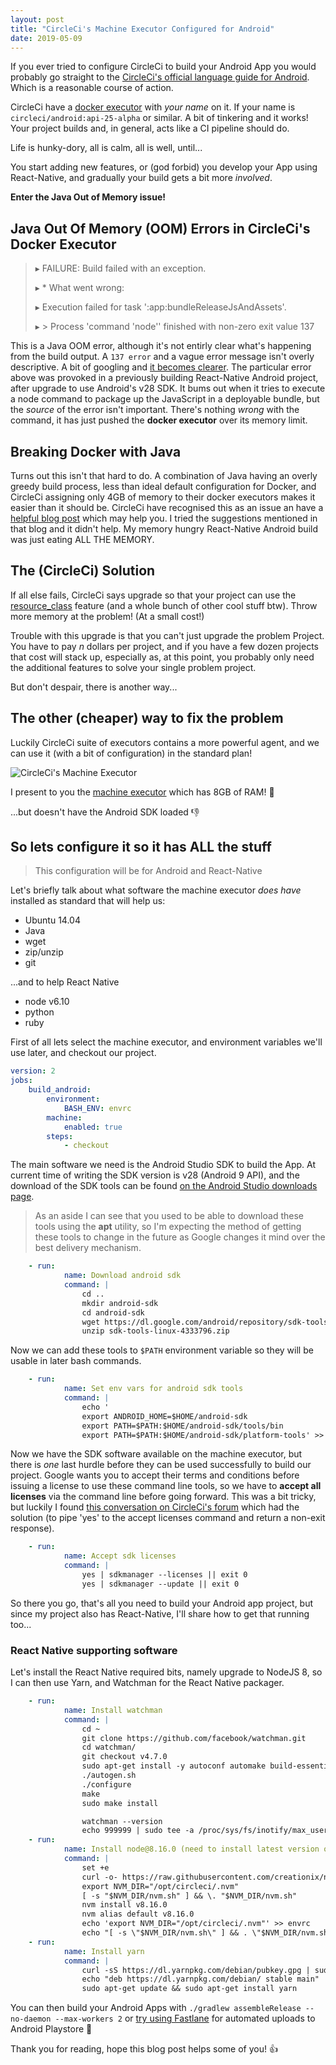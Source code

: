 ```yaml
---
layout: post
title: "CircleCi's Machine Executor Configured for Android"
date: 2019-05-09
---
```


If you ever tried to configure CircleCi to build your Android App you would probably go straight to the [CircleCi's official language guide for Android](https://circleci.com/docs/2.0/language-android/). Which is a reasonable course of action. 

CircleCi have a [docker executor](https://circleci.com/docs/2.0/executor-types/#using-docker) with _your name_ on it. If your name is `circleci/android:api-25-alpha` or similar. A bit of tinkering and it works! Your project builds and, in general, acts like a CI pipeline should do.

Life is hunky-dory, all is calm, all is well, until... 

You start adding new features, or (god forbid) you develop your App using React-Native, and gradually your build gets a bit more _involved_.

**Enter the Java Out of Memory issue!**

## Java Out Of Memory (OOM) Errors in CircleCi's Docker Executor

> ▸ FAILURE: Build failed with an exception.
>
> ▸ * What went wrong:
>
> ▸ Execution failed for task ':app:bundleReleaseJsAndAssets'.
>
> ▸ > Process 'command 'node'' finished with non-zero exit value 137

This is a Java OOM error, although it's not entirly clear what's happening from the build output. A `137 error` and a vague error message isn't overly descriptive. A bit of googling and [it becomes clearer](https://success.docker.com/article/what-causes-a-container-to-exit-with-code-137). The particular error above was provoked in a previously building React-Native Android project, after upgrade to use Android's v28 SDK. It bums out when it tries to execute a node command to package up the JavaScript in a deployable bundle, but the _source_ of the error isn't important. There's nothing _wrong_ with the command, it has just pushed the **docker executor** over its memory limit.

## Breaking Docker with Java

Turns out this isn't that hard to do. A combination of Java having an overly greedy build process, less than ideal default configuration for Docker, and CircleCi assigning only 4GB of memory to their docker executors makes it easier than it should be. CircleCi have recognised this as an issue an have a [helpful blog post](https://circleci.com/blog/how-to-handle-java-oom-errors/) which may help you. I tried the suggestions mentioned in that blog and it didn't help. My memory hungry React-Native Android build was just eating ALL THE MEMORY.

## The (CircleCi) Solution

If all else fails, CircleCi says upgrade so that your project can use the [resource_class](https://circleci.com/docs/2.0/configuration-reference/#resource_class) feature (and a whole bunch of other cool stuff btw). Throw more memory at the problem! (At a small cost!)

Trouble with this upgrade is that you can't just upgrade the problem Project. You have to pay _n_ dollars per project, and if you have a few dozen projects that cost will stack up, especially as, at this point, you probably only need the additional features to solve your single problem project.

But don't despair, there is another way...

## The other (cheaper) way to fix the problem

Luckily CircleCi suite of executors contains a more powerful agent, and we can use it (with a bit of configuration) in the standard plan!

![CircleCi's Machine Executor](https://steve-westwood.github.io/images/machine_executor.png)

I present to you the [machine executor](https://circleci.com/docs/2.0/executor-types/#using-machine) which has 8GB of RAM! :tada:

...but doesn't have the Android SDK loaded :-1:

## So lets configure it so it has ALL the stuff

> This configuration will be for Android and React-Native

Let's briefly talk about what software the machine executor *does have* installed as standard that will help us:

* Ubuntu 14.04
* Java
* wget
* zip/unzip
* git

...and to help React Native

* node v6.10
* python
* ruby

First of all lets select the machine executor, and environment variables we'll use later, and checkout our project.

```yaml
version: 2
jobs:
    build_android:
        environment:
            BASH_ENV: envrc
        machine:
            enabled: true
        steps:
            - checkout
```

The main software we need is the Android Studio SDK to build the App. At current time of writing the SDK version is v28 (Android 9 API), and the download of the SDK tools can be found [on the Android Studio downloads page](https://developer.android.com/studio/#downloads).

> As an aside I can see that you used to be able to download these tools using the **apt** utility, so I'm expecting the method of getting these tools to change in the future as Google changes it mind over the best delivery mechanism.

```yaml
    - run:
            name: Download android sdk
            command: |
                cd .. 
                mkdir android-sdk
                cd android-sdk
                wget https://dl.google.com/android/repository/sdk-tools-linux-4333796.zip
                unzip sdk-tools-linux-4333796.zip
```

Now we can add these tools to `$PATH` environment variable so they will be usable in later bash commands.

```yaml
    - run:
            name: Set env vars for android sdk tools
            command: |
                echo '
                export ANDROID_HOME=$HOME/android-sdk
                export PATH=$PATH:$HOME/android-sdk/tools/bin
                export PATH=$PATH:$HOME/android-sdk/platform-tools' >> envrc
```

Now we have the SDK software available on the machine executor, but there is _one_ last hurdle before they can be used successfully to build our project. Google wants you to accept their terms and conditions before issuing a license to use these command line tools, so we have to **accept all licenses** via the command line before going forward. This was a bit tricky, but luckily I found [this conversation on CircleCi's forum](https://discuss.circleci.com/t/android-platform-28-sdk-license-not-accepted/27768/11) which had the solution (to pipe 'yes' to the accept licenses command and return a non-exit response).

```yaml
    - run:
            name: Accept sdk licenses
            command: |
                yes | sdkmanager --licenses || exit 0
                yes | sdkmanager --update || exit 0
```

So there you go, that's all you need to build your Android app project, but since my project also has React-Native, I'll share how to get that running too...

### React Native supporting software

Let's install the React Native required bits, namely upgrade to NodeJS 8, so I can then use Yarn, and Watchman for the React Native packager.

```yaml
    - run:
            name: Install watchman
            command: |
                cd ~
                git clone https://github.com/facebook/watchman.git
                cd watchman/
                git checkout v4.7.0
                sudo apt-get install -y autoconf automake build-essential python-dev
                ./autogen.sh 
                ./configure 
                make
                sudo make install

                watchman --version
                echo 999999 | sudo tee -a /proc/sys/fs/inotify/max_user_watches  && echo 999999 | sudo tee -a  /proc/sys/fs/inotify/max_queued_events && echo 999999 | sudo tee  -a /proc/sys/fs/inotify/max_user_instances && watchman  shutdown-server
    - run:
            name: Install node@8.16.0 (need to install latest version of `yarn`)
            command: |
                set +e             
                curl -o- https://raw.githubusercontent.com/creationix/nvm/v0.33.5/install.sh | bash
                export NVM_DIR="/opt/circleci/.nvm"
                [ -s "$NVM_DIR/nvm.sh" ] && \. "$NVM_DIR/nvm.sh"
                nvm install v8.16.0
                nvm alias default v8.16.0
                echo 'export NVM_DIR="/opt/circleci/.nvm"' >> envrc
                echo "[ -s \"$NVM_DIR/nvm.sh\" ] && . \"$NVM_DIR/nvm.sh\"" >> envrc
    - run:
            name: Install yarn
            command: |
                curl -sS https://dl.yarnpkg.com/debian/pubkey.gpg | sudo apt-key add -
                echo "deb https://dl.yarnpkg.com/debian/ stable main" | sudo tee /etc/apt/sources.list.d/yarn.list
                sudo apt-get update && sudo apt-get install yarn
```

You can then build your Android Apps with `./gradlew assembleRelease --no-daemon --max-workers 2` or [try using Fastlane](https://fastlane.tools/) for automated uploads to Android Playstore :rocket:

Thank you for reading, hope this blog post helps some of you! :+1:






